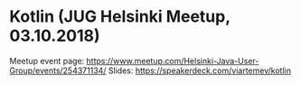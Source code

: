 # Kotlin (JUG Helsinki Meetup, 03.10.2018) 
Meetup event page: https://www.meetup.com/Helsinki-Java-User-Group/events/254371134/
Slides: https://speakerdeck.com/viartemev/kotlin
